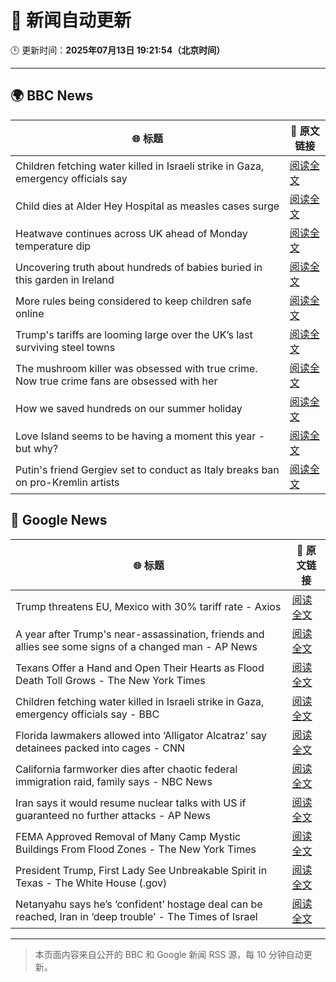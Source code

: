 # 🧠 新闻自动更新

🕒 更新时间：**2025年07月13日 19:21:54（北京时间）**

---

## 🌍 BBC News

| 🌐 标题 | 🔗 原文链接 |
|--------|-------------|
| Children fetching water killed in Israeli strike in Gaza, emergency officials say | [阅读全文](https://www.bbc.com/news/articles/c0rvxjnvv71o) |
| Child dies at Alder Hey Hospital as measles cases surge | [阅读全文](https://www.bbc.com/news/articles/c8j1k3k44e2o) |
| Heatwave continues across UK ahead of Monday temperature dip | [阅读全文](https://www.bbc.com/news/articles/cwyxk999p5wo) |
| Uncovering truth about hundreds of babies buried in this garden in Ireland | [阅读全文](https://www.bbc.com/news/articles/cpwqnwrkd1go) |
| More rules being considered to keep children safe online | [阅读全文](https://www.bbc.com/news/articles/cp82447l84ko) |
| Trump's tariffs are looming large over the UK’s last surviving steel towns | [阅读全文](https://www.bbc.com/news/articles/c5yp5qzeer6o) |
| The mushroom killer was obsessed with true crime. Now true crime fans are obsessed with her | [阅读全文](https://www.bbc.com/news/articles/c0m8glx2zleo) |
| How we saved hundreds on our summer holiday | [阅读全文](https://www.bbc.com/news/articles/c4g84nrlvv7o) |
| Love Island seems to be having a moment this year - but why? | [阅读全文](https://www.bbc.com/news/articles/cnvmmp34yq5o) |
| Putin's friend Gergiev set to conduct as Italy breaks ban on pro-Kremlin artists | [阅读全文](https://www.bbc.com/news/articles/czxw4n7vy70o) |

## 📰 Google News

| 🌐 标题 | 🔗 原文链接 |
|--------|-------------|
| Trump threatens EU, Mexico with 30% tariff rate - Axios | [阅读全文](https://news.google.com/rss/articles/CBMiZ0FVX3lxTE9sLVA5UHlJVWFuM19jbWl5SU0xLWhScDFFV1N2bnh2QjA0OUFNSldGSHNsWXZQUVB0Zm1ndmFwZ0E4MnNERU1IOTIzR04zaWlZak5rQXJvbjNjaU5zMkN6VVUyTnlEYUk?oc=5) |
| A year after Trump's near-assassination, friends and allies see some signs of a changed man - AP News | [阅读全文](https://news.google.com/rss/articles/CBMinwFBVV95cUxOcFZ6MHNKUFY0cHM4UmtMUDBfdWNndzFwc2h0Q3VEQTJKcVdMTkRRc2JOUjE3ZEZMU256QWdsVXpTVUgwU2k1dU1QMUVoSDhWOEZPRU93dENTQW9TRFNySm5kMnFhS0ItTlpwNFVjd25JZXJ5eExRYnZIYUp5WkRFdVhlSnpxMFJxM01iYXE5YlJuNVFZcW44dkNBOC1mbWs?oc=5) |
| Texans Offer a Hand and Open Their Hearts as Flood Death Toll Grows - The New York Times | [阅读全文](https://news.google.com/rss/articles/CBMie0FVX3lxTE9hRVYyQ0dHUk9DdVpmdjdrVFpNWUNxTTJGc1BoM3l3TzlQYU8wQUhyQ01WWkdGcWlVVTZDOWFYNW43WHdZOFFDa2ZUMU5zZFhkZGh0MEFyc3U5SHhUWjFtSUJwV1FxQmh4MTVVZzBpY2VpUk1JbHJXVkxZbw?oc=5) |
| Children fetching water killed in Israeli strike in Gaza, emergency officials say - BBC | [阅读全文](https://news.google.com/rss/articles/CBMiWkFVX3lxTE9BaU5SVW9QeE9LNUlrejlrVFJJQkNwci01VTVRaTd2NnROREJ3X0FmZFlad0NYQk5heVZ1bXl2cEpEYVZ0Z0tsRnh4aUk1Y04ybU9Bbk42QUJlQdIBX0FVX3lxTFAzc3pZUlNpcFplQXg5cENlUExzTlNEVG1VX3dwZE0zcnlFa0x4TmpNMEEzYlpiNHU4Q1l6RTRVT1FLWUNTTTVjaHQ2bzR6UXNpQ0NQLVpHa1EteFdKY2Y4?oc=5) |
| Florida lawmakers allowed into ‘Alligator Alcatraz’ say detainees packed into cages - CNN | [阅读全文](https://news.google.com/rss/articles/CBMigwFBVV95cUxONUJNQ0pxS0xva280WmtWZ0drWnlCOEhHalF3OWx2OU9aZ2Y2ZmtJR0FQc1J5cTZzek9qTWUzd2tQR29vQ2VFQ1JBY1o2XzE5N2E1M18tTnFZTFVxa3h2eGhYYkJCbXlZY0h3QTFuekhHd0hZZEg0cXhpeDFYclJtak5RWdIBiAFBVV95cUxOekNZdW1XSTVwTUp6NDh2VmRuZndrMF9HTmhuZTVVMmNVTEY5NjJyc3l0Njg3cDBXekloSmhjb3RvaERkMTdPd0htQUJjLUNhT24tM25BSGtfbXFqTkZPYWRvVzVvaHNqbWIwaFJaMFI2Qk42Ul9VNGI0Q2pjdXAzM1Z3aURfT1R2?oc=5) |
| California farmworker dies after chaotic federal immigration raid, family says - NBC News | [阅读全文](https://news.google.com/rss/articles/CBMilgFBVV95cUxOUHNHRUZYUWxFN2x1dkNXQWV5c29mZHprUXN4NWtnQWRaUUxlTmEwWjVDZWJ0clhrVmVBcEx6TFlGWjI1dUJxbzc1SkxHSTZzeFZ0SUdOQzQ5X2ZhQkFnRkVnMzZaQ1pfYTduT2pobVpnZnRHY2tQaHZpVm8xY1BybVowSHRsNkZBdmNvRktJeHJKb1hBaFHSAVZBVV95cUxPYTZhOUtSZEN0d1NOOHZJNXRXdVBvdWhTNTltRFYzcHptZThtUVhOYXJ6b1RtTDVaLU0wZzI2T0dDTjZCalNHbUpOS29xOF9haVBfMzlmdw?oc=5) |
| Iran says it would resume nuclear talks with US if guaranteed no further attacks - AP News | [阅读全文](https://news.google.com/rss/articles/CBMilAFBVV95cUxPYUtmRzFLWm56OU5UamgtdXNJamZkNTdVX2o3S1VBWnNEbXVlWjF2bldWWm1jN3hoWGh2S2M4VHU3MkNCekhyRzhnR3J4NHFFYnNsOVFWRE1iUVR5ODdHbWVTaVJvQUVSQ3Z4LXNpTzBRX0hqR0xvYjN6blZWcndqUjJFMmdtOFQxTzlaYnZJNXRBTXdx?oc=5) |
| FEMA Approved Removal of Many Camp Mystic Buildings From Flood Zones - The New York Times | [阅读全文](https://news.google.com/rss/articles/CBMigwFBVV95cUxNWk9QVFhRSGZzaC0yUXdGTGJZM1BaaXVESHY1Nko1WGhWRTc3aUllRkpxMGJRMmFoZUFjRktoOHBjZ3BNdlRZWkN5ckhWOTlIQ3RZaDFSUjJxWkw1MzNsNUtKdXN2c2NfYmZKNC1kMmhPWW5zTjI2RXJ4N2F0TTB4Z1A0Yw?oc=5) |
| President Trump, First Lady See Unbreakable Spirit in Texas - The White House (.gov) | [阅读全文](https://news.google.com/rss/articles/CBMipgFBVV95cUxOX2VRYnlkTHd4Y1ktUVpDUjdLSWVUYk9nOE1yclBTbzhya1N6eHY0SEc1NHNJemZWbzQ0OTJXZ2tKY0x6WWk1Qk5IQjJHNENfYlBNNU9lSFdVYl83cnZaR2hxbmhpMXVqSnBSQVRkQ3NSRlVkeHRFM3NSbDJLaGhnellvOUxVSExkMTRUeHdCWmEzd1JzU3ZHbUp5MDVOb3loMDN6SUlB?oc=5) |
| Netanyahu says he’s ‘confident’ hostage deal can be reached, Iran in ‘deep trouble’ - The Times of Israel | [阅读全文](https://news.google.com/rss/articles/CBMirAFBVV95cUxQQklYVURaRjluT1hvLWNSMzlfWngxdnBORTdDM2MwdHNiZk5oOEFLakxaeER3cVpxZXZHVjlGSVB1MjlYQjdmU1NHeU9uekprT29Xdnl3dDU5Ym1PcWRrX1IyM3RlY2xzOGNmUkJVRG5Kc0NrZTAySV9lOUpkRnlRVHpsS3prTmVsLU9HUklMRV9YNXFXa2VGNTRuR3Z4WklWXzFnV2tSN1FzVXdM0gGyAUFVX3lxTFAtNEN5RnlxdHNUU1NVNkRmeDljckpOOTZSR0NlVEFxRy1CcUM3TGtCLVp3SFF1WldObXlGTHBpZHo2d1o5MUVhSlp0MTJTNVc5Skg4U2wwbTUyYlRDYnd2QkpmZ0xzU2Z4bm9Idk9McGtoQXdJUFZna2k5ZUJKelBLNW1IQV81N2t2QThqc3RFWnJHLUpESFo1cjNlbmUzV1pLWmlEQTBGdEk1cXlodktqbEE?oc=5) |

---
> 本页面内容来自公开的 BBC 和 Google 新闻 RSS 源，每 10 分钟自动更新。